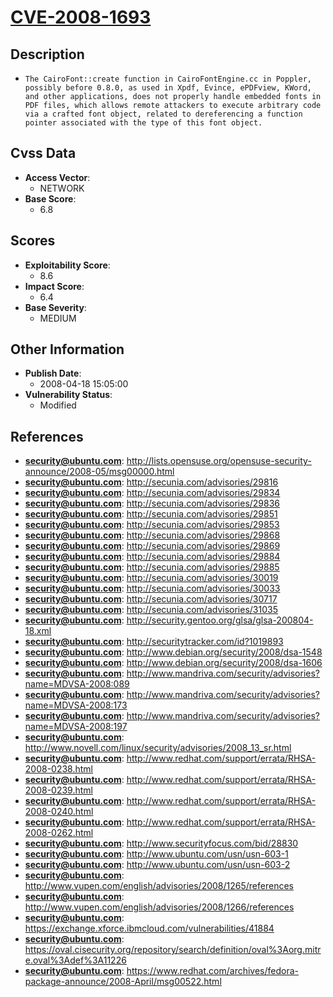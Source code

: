 
# [CVE-2008-1693](http://lists.opensuse.org/opensuse-security-announce/2008-05/msg00000.html)

## Description

- `The CairoFont::create function in CairoFontEngine.cc in Poppler, possibly before 0.8.0, as used in Xpdf, Evince, ePDFview, KWord, and other applications, does not properly handle embedded fonts in PDF files, which allows remote attackers to execute arbitrary code via a crafted font object, related to dereferencing a function pointer associated with the type of this font object.`

## Cvss Data

- **Access Vector**:
  - NETWORK
- **Base Score**:
  - 6.8

## Scores

- **Exploitability Score**:
  - 8.6
- **Impact Score**:
  - 6.4
- **Base Severity**:
  - MEDIUM

## Other Information

- **Publish Date**:
  - 2008-04-18 15:05:00
- **Vulnerability Status**:
  - Modified

## References

- **security@ubuntu.com**: http://lists.opensuse.org/opensuse-security-announce/2008-05/msg00000.html
- **security@ubuntu.com**: http://secunia.com/advisories/29816
- **security@ubuntu.com**: http://secunia.com/advisories/29834
- **security@ubuntu.com**: http://secunia.com/advisories/29836
- **security@ubuntu.com**: http://secunia.com/advisories/29851
- **security@ubuntu.com**: http://secunia.com/advisories/29853
- **security@ubuntu.com**: http://secunia.com/advisories/29868
- **security@ubuntu.com**: http://secunia.com/advisories/29869
- **security@ubuntu.com**: http://secunia.com/advisories/29884
- **security@ubuntu.com**: http://secunia.com/advisories/29885
- **security@ubuntu.com**: http://secunia.com/advisories/30019
- **security@ubuntu.com**: http://secunia.com/advisories/30033
- **security@ubuntu.com**: http://secunia.com/advisories/30717
- **security@ubuntu.com**: http://secunia.com/advisories/31035
- **security@ubuntu.com**: http://security.gentoo.org/glsa/glsa-200804-18.xml
- **security@ubuntu.com**: http://securitytracker.com/id?1019893
- **security@ubuntu.com**: http://www.debian.org/security/2008/dsa-1548
- **security@ubuntu.com**: http://www.debian.org/security/2008/dsa-1606
- **security@ubuntu.com**: http://www.mandriva.com/security/advisories?name=MDVSA-2008:089
- **security@ubuntu.com**: http://www.mandriva.com/security/advisories?name=MDVSA-2008:173
- **security@ubuntu.com**: http://www.mandriva.com/security/advisories?name=MDVSA-2008:197
- **security@ubuntu.com**: http://www.novell.com/linux/security/advisories/2008_13_sr.html
- **security@ubuntu.com**: http://www.redhat.com/support/errata/RHSA-2008-0238.html
- **security@ubuntu.com**: http://www.redhat.com/support/errata/RHSA-2008-0239.html
- **security@ubuntu.com**: http://www.redhat.com/support/errata/RHSA-2008-0240.html
- **security@ubuntu.com**: http://www.redhat.com/support/errata/RHSA-2008-0262.html
- **security@ubuntu.com**: http://www.securityfocus.com/bid/28830
- **security@ubuntu.com**: http://www.ubuntu.com/usn/usn-603-1
- **security@ubuntu.com**: http://www.ubuntu.com/usn/usn-603-2
- **security@ubuntu.com**: http://www.vupen.com/english/advisories/2008/1265/references
- **security@ubuntu.com**: http://www.vupen.com/english/advisories/2008/1266/references
- **security@ubuntu.com**: https://exchange.xforce.ibmcloud.com/vulnerabilities/41884
- **security@ubuntu.com**: https://oval.cisecurity.org/repository/search/definition/oval%3Aorg.mitre.oval%3Adef%3A11226
- **security@ubuntu.com**: https://www.redhat.com/archives/fedora-package-announce/2008-April/msg00522.html
